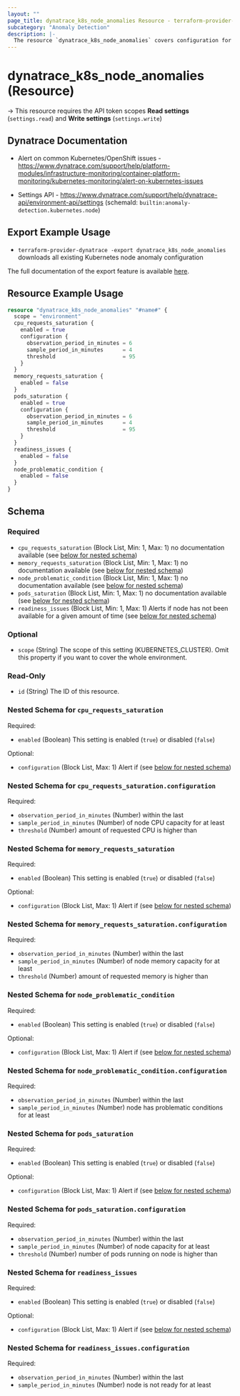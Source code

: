 ```yaml
---
layout: ""
page_title: dynatrace_k8s_node_anomalies Resource - terraform-provider-dynatrace"
subcategory: "Anomaly Detection"
description: |-
  The resource `dynatrace_k8s_node_anomalies` covers configuration for Kubernetes node anomalies
---
```


# dynatrace_k8s_node_anomalies (Resource)

-> This resource requires the API token scopes **Read settings** (`settings.read`) and **Write settings** (`settings.write`)

## Dynatrace Documentation

- Alert on common Kubernetes/OpenShift issues - https://www.dynatrace.com/support/help/platform-modules/infrastructure-monitoring/container-platform-monitoring/kubernetes-monitoring/alert-on-kubernetes-issues

- Settings API - https://www.dynatrace.com/support/help/dynatrace-api/environment-api/settings (schemaId: `builtin:anomaly-detection.kubernetes.node`)

## Export Example Usage

- `terraform-provider-dynatrace -export dynatrace_k8s_node_anomalies` downloads all existing Kubernetes node anomaly configuration

The full documentation of the export feature is available [here](https://dt-url.net/h203qmc).

## Resource Example Usage

```terraform
resource "dynatrace_k8s_node_anomalies" "#name#" {
  scope = "environment"
  cpu_requests_saturation {
    enabled = true
    configuration {
      observation_period_in_minutes = 6
      sample_period_in_minutes      = 4
      threshold                     = 95
    }
  }
  memory_requests_saturation {
    enabled = false
  }
  pods_saturation {
    enabled = true
    configuration {
      observation_period_in_minutes = 6
      sample_period_in_minutes      = 4
      threshold                     = 95
    }
  }
  readiness_issues {
    enabled = false
  }
  node_problematic_condition {
    enabled = false
  }
}
```

<!-- schema generated by tfplugindocs -->
## Schema

### Required

- `cpu_requests_saturation` (Block List, Min: 1, Max: 1) no documentation available (see [below for nested schema](#nestedblock--cpu_requests_saturation))
- `memory_requests_saturation` (Block List, Min: 1, Max: 1) no documentation available (see [below for nested schema](#nestedblock--memory_requests_saturation))
- `node_problematic_condition` (Block List, Min: 1, Max: 1) no documentation available (see [below for nested schema](#nestedblock--node_problematic_condition))
- `pods_saturation` (Block List, Min: 1, Max: 1) no documentation available (see [below for nested schema](#nestedblock--pods_saturation))
- `readiness_issues` (Block List, Min: 1, Max: 1) Alerts if node has not been available for a given amount of time (see [below for nested schema](#nestedblock--readiness_issues))

### Optional

- `scope` (String) The scope of this setting (KUBERNETES_CLUSTER). Omit this property if you want to cover the whole environment.

### Read-Only

- `id` (String) The ID of this resource.

<a id="nestedblock--cpu_requests_saturation"></a>
### Nested Schema for `cpu_requests_saturation`

Required:

- `enabled` (Boolean) This setting is enabled (`true`) or disabled (`false`)

Optional:

- `configuration` (Block List, Max: 1) Alert if (see [below for nested schema](#nestedblock--cpu_requests_saturation--configuration))

<a id="nestedblock--cpu_requests_saturation--configuration"></a>
### Nested Schema for `cpu_requests_saturation.configuration`

Required:

- `observation_period_in_minutes` (Number) within the last
- `sample_period_in_minutes` (Number) of node CPU capacity for at least
- `threshold` (Number) amount of requested CPU is higher than



<a id="nestedblock--memory_requests_saturation"></a>
### Nested Schema for `memory_requests_saturation`

Required:

- `enabled` (Boolean) This setting is enabled (`true`) or disabled (`false`)

Optional:

- `configuration` (Block List, Max: 1) Alert if (see [below for nested schema](#nestedblock--memory_requests_saturation--configuration))

<a id="nestedblock--memory_requests_saturation--configuration"></a>
### Nested Schema for `memory_requests_saturation.configuration`

Required:

- `observation_period_in_minutes` (Number) within the last
- `sample_period_in_minutes` (Number) of node memory capacity for at least
- `threshold` (Number) amount of requested memory is higher than



<a id="nestedblock--node_problematic_condition"></a>
### Nested Schema for `node_problematic_condition`

Required:

- `enabled` (Boolean) This setting is enabled (`true`) or disabled (`false`)

Optional:

- `configuration` (Block List, Max: 1) Alert if (see [below for nested schema](#nestedblock--node_problematic_condition--configuration))

<a id="nestedblock--node_problematic_condition--configuration"></a>
### Nested Schema for `node_problematic_condition.configuration`

Required:

- `observation_period_in_minutes` (Number) within the last
- `sample_period_in_minutes` (Number) node has problematic conditions for at least



<a id="nestedblock--pods_saturation"></a>
### Nested Schema for `pods_saturation`

Required:

- `enabled` (Boolean) This setting is enabled (`true`) or disabled (`false`)

Optional:

- `configuration` (Block List, Max: 1) Alert if (see [below for nested schema](#nestedblock--pods_saturation--configuration))

<a id="nestedblock--pods_saturation--configuration"></a>
### Nested Schema for `pods_saturation.configuration`

Required:

- `observation_period_in_minutes` (Number) within the last
- `sample_period_in_minutes` (Number) of node capacity for at least
- `threshold` (Number) number of pods running on node is higher than



<a id="nestedblock--readiness_issues"></a>
### Nested Schema for `readiness_issues`

Required:

- `enabled` (Boolean) This setting is enabled (`true`) or disabled (`false`)

Optional:

- `configuration` (Block List, Max: 1) Alert if (see [below for nested schema](#nestedblock--readiness_issues--configuration))

<a id="nestedblock--readiness_issues--configuration"></a>
### Nested Schema for `readiness_issues.configuration`

Required:

- `observation_period_in_minutes` (Number) within the last
- `sample_period_in_minutes` (Number) node is not ready for at least
 